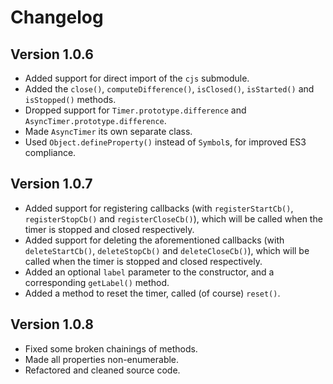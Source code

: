 # Changelog

## Version 1.0.6
- Added support for direct import of the `cjs` submodule.
- Added the `close()`, `computeDifference()`, `isClosed()`, `isStarted()` and `isStopped()` methods.
- Dropped support for `Timer.prototype.difference` and `AsyncTimer.prototype.difference`.
- Made `AsyncTimer` its own separate class.
- Used `Object.defineProperty()` instead of `Symbol`s, for improved ES3 compliance.

## Version 1.0.7
- Added support for registering callbacks 
(with `registerStartCb()`, `registerStopCb()` and `registerCloseCb()`), 
which will be called when the timer is stopped and closed respectively.
- Added support for deleting the aforementioned callbacks 
(with `deleteStartCb()`, `deleteStopCb()` and `deleteCloseCb()`), 
which will be called when the timer is stopped and closed respectively.
- Added an optional `label` parameter to the constructor, and a corresponding `getLabel()` method.
- Added a method to reset the timer, called (of course) `reset()`.
## Version 1.0.8
- Fixed some broken chainings of methods.
- Made all properties non-enumerable.
- Refactored and cleaned source code.